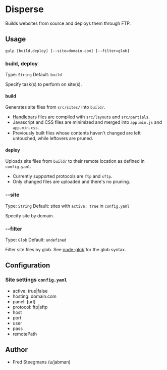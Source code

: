 # Disperse

Builds websites from source and deploys them through FTP.

## Usage

```
gulp [build,deploy] [--site=domain.com] [--filter=glob]
```

### build, deploy

Type: `String`
Default: `build`

Specify task(s) to perform on site(s).

#### build

Generates site files from `src/sites/` into `build/`.

- [Handlebars](http://handlebarsjs.com) files are compiled with `src/layouts` and `src/partials`.
- Javascript and CSS files are minimized and merged into `app.min.js` and `app.min.css`.
- Previously built files whose contents haven't changed are left untouched, while leftovers are pruned.

#### deploy

Uploads site files from `build/` to their remote location as defined in `config.yaml`.

- Currently supported protocols are `ftp` and `sftp`.
- Only changed files are uploaded and there's no pruning.

### --site

Type: `String`
Default: sites with `active: true` in `config.yaml`

Specify site by domain.

### --filter

Type: `Glob`
Default: `undefined`

Filter site files by glob. See [node-glob](https://github.com/isaacs/node-glob) for the glob syntax.

## Configuration

### Site settings `config.yaml`


- active: true|false
- hosting: domain.com
- panel: [url]
- protocol: ftp|sftp
- host
- port
- user
- pass
- remotePath


## Author

- Fred Steegmans (u/jabman)